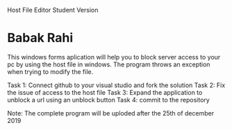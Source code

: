 Host File Editor 
Student Version
# Babak Rahi

This windows forms aplication will help you to block server access to your pc by using the host file in windows.
The program throws an exception when trying to modify the file.

Task 1: Connect github to your visual studio and fork the solution 
Task 2: Fix the issue of access to the host file
Task 3: Expand the application to unblock a url using an unblock button
Task 4: commit to the repository


Note: The complete program will be uploded after the 25th of december 2019

